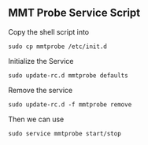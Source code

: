## MMT Probe Service Script

Copy the shell script into 

    sudo cp mmtprobe /etc/init.d

Initialize the Service 

    sudo update-rc.d mmtprobe defaults

Remove the service

    sudo update-rc.d -f mmtprobe remove

Then we can use

    sudo service mmtprobe start/stop

